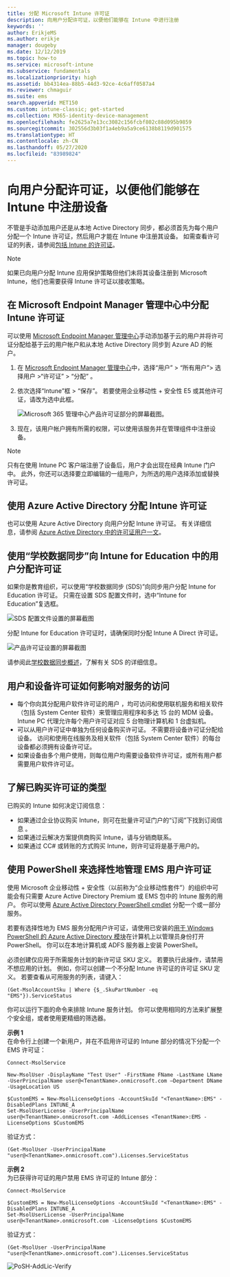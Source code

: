 ```yaml
---
title: 分配 Microsoft Intune 许可证
description: 向用户分配许可证，以便他们能够在 Intune 中进行注册
keywords: ''
author: ErikjeMS
ms.author: erikje
manager: dougeby
ms.date: 12/12/2019
ms.topic: how-to
ms.service: microsoft-intune
ms.subservice: fundamentals
ms.localizationpriority: high
ms.assetid: bb4314ea-88b5-44d3-92ce-4c6aff0587a4
ms.reviewer: chmaguir
ms.suite: ems
search.appverid: MET150
ms.custom: intune-classic; get-started
ms.collection: M365-identity-device-management
ms.openlocfilehash: fe2625a7e13cc3082c156fcbf802c88d095b9859
ms.sourcegitcommit: 302556d3b03f1a4eb9a5a9ce6138b8119d901575
ms.translationtype: HT
ms.contentlocale: zh-CN
ms.lasthandoff: 05/27/2020
ms.locfileid: "83989824"
---
```

# <a name="assign-licenses-to-users-so-they-can-enroll-devices-in-intune"></a>向用户分配许可证，以便他们能够在 Intune 中注册设备

不管是手动添加用户还是从本地 Active Directory 同步，都必须首先为每个用户分配一个 Intune 许可证，然后用户才能在 Intune 中注册其设备。 如需查看许可证的列表，请参阅[包括 Intune 的许可证](licenses.md)。

> [!NOTE]
> 如果已向用户分配 Intune 应用保护策略但他们未将其设备注册到 Microsoft Intune，他们也需要获得 Intune 许可证以接收策略。

## <a name="assign-an-intune-license-microsoft-endpoint-manager-admin-center"></a>在 Microsoft Endpoint Manager 管理中心中分配 Intune 许可证

可以使用 [Microsoft Endpoint Manager 管理中心](https://go.microsoft.com/fwlink/?linkid=2109431)手动添加基于云的用户并将许可证分配给基于云的用户帐户和从本地 Active Directory 同步到 Azure AD 的帐户。

1. 在 [Microsoft Endpoint Manager 管理中心](https://go.microsoft.com/fwlink/?linkid=2109431)中，选择“用户” > “所有用户”> 选择用户 >“许可证” > “分配”     。

2. 依次选择“Intune”框   > “保存”。  若要使用企业移动性 + 安全性 E5 或其他许可证，请改为选中此框。

   ![Microsoft 365 管理中心产品许可证部分的屏幕截图。](./media/licenses-assign/mem-assign-license.png)

3. 现在，该用户帐户拥有所需的权限，可以使用该服务并在管理组件中注册设备。

> [!NOTE]
> 只有在使用 Intune PC 客户端注册了设备后，用户才会出现在经典 Intune 门户中。 此外，你还可以选择要立即编辑的一组用户，为所选的用户选择添加或替换许可证。

## <a name="assign-an-intune-license-by-using-azure-active-directory"></a>使用 Azure Active Directory 分配 Intune 许可证

也可以使用 Azure Active Directory 向用户分配 Intune 许可证。 有关详细信息，请参阅 [Azure Active Directory 中的许可证用户一文](https://docs.microsoft.com/azure/active-directory/active-directory-licensing-group-assignment-azure-portal)。 

## <a name="use-school-data-sync-to-assign-licenses-to-users-in-intune-for-education"></a>使用“学校数据同步”向 Intune for Education 中的用户分配许可证

如果你是教育组织，可以使用“学校数据同步 (SDS)”向同步用户分配 Intune for Education 许可证。 只需在设置 SDS 配置文件时，选中“Intune for Education”复选框。  

![SDS 配置文件设置的屏幕截图](./media/licenses-assign/i4e-sds-profile-setup-setting.png)

分配 Intune for Education 许可证时，请确保同时分配 Intune A Direct 许可证。

![产品许可证设置的屏幕截图](./media/licenses-assign/i4e-set-licenses.png)

请参阅此[学校数据同步概述](https://support.office.com/article/Overview-of-School-Data-Sync-and-Classroom-f3d1147b-4ade-4905-8518-508e729f2e91)，了解有关 SDS 的详细信息。

## <a name="how-user-and-device-licenses-affect-access-to-services"></a>用户和设备许可证如何影响对服务的访问

* 每个你向其分配用户软件许可证的用户  ，均可访问和使用联机服务和相关软件（包括 System Center 软件）来管理应用程序和多达 15 台的 MDM 设备。 Intune PC 代理允许每个用户许可证对应 5 台物理计算机和 1 台虚拟机。
* 可以从用户许可证中单独为任何设备购买许可证。 不需要将设备许可证分配给设备。 访问和使用在线服务及相关软件（包括 System Center 软件）的每台设备都必须拥有设备许可证。
* 如果设备由多个用户使用，则每位用户均需要设备软件许可证，或所有用户都需要用户软件许可证。

## <a name="understanding-the-type-of-licenses-you-have-purchased"></a>了解已购买许可证的类型

已购买的 Intune 如何决定订阅信息：

- 如果通过企业协议购买 Intune，则可在批量许可证门户的“订阅”下找到订阅信息  。
- 如果通过云解决方案提供商购买 Intune，请与分销商联系。
- 如果通过 CC# 或转账的方式购买 Intune，则许可证将是基于用户的。

## <a name="use-powershell-to-selectively-manage-ems-user-licenses"></a>使用 PowerShell 来选择性地管理 EMS 用户许可证
使用 Microsoft 企业移动性 + 安全性（以前称为“企业移动性套件”）的组织中可能会有只需要 Azure Active Directory Premium 或 EMS 包中的 Intune 服务的用户。 你可以使用 [Azure Active Directory PowerShell cmdlet](https://msdn.microsoft.com/library/jj151815.aspx) 分配一个或一部分服务。

若要有选择性地为 EMS 服务分配用户许可证，请使用已安装的[用于 Windows PowerShell 的 Azure Active Directory 模块](https://msdn.microsoft.com/library/jj151815.aspx#bkmk_installmodule)在计算机上以管理员身份打开 PowerShell。 你可以在本地计算机或 ADFS 服务器上安装 PowerShell。

必须创建仅应用于所需服务计划的新许可证 SKU 定义。 若要执行此操作，请禁用不想应用的计划。 例如，你可以创建一个不分配 Intune 许可证的许可证 SKU 定义。 若要查看从可用服务的列表，请键入：

    (Get-MsolAccountSku | Where {$_.SkuPartNumber -eq "EMS"}).ServiceStatus

你可以运行下面的命令来排除 Intune 服务计划。 你可以使用相同的方法来扩展整个安全组，或者使用更精细的筛选器。

**示例 1**<br>
在命令行上创建一个新用户，并在不启用许可证的 Intune 部分的情况下分配一个 EMS 许可证：

    Connect-MsolService

    New-MsolUser -DisplayName "Test User" -FirstName FName -LastName LName -UserPrincipalName user@<TenantName>.onmicrosoft.com –Department DName -UsageLocation US

    $CustomEMS = New-MsolLicenseOptions -AccountSkuId "<TenantName>:EMS" -DisabledPlans INTUNE_A
    Set-MsolUserLicense -UserPrincipalName user@<TenantName>.onmicrosoft.com -AddLicenses <TenantName>:EMS -LicenseOptions $CustomEMS

验证方式：

    (Get-MsolUser -UserPrincipalName "user@<TenantName>.onmicrosoft.com").Licenses.ServiceStatus

**示例 2**<br>
为已获得许可证的用户禁用 EMS 许可证的 Intune 部分：

    Connect-MsolService

    $CustomEMS = New-MsolLicenseOptions -AccountSkuId "<TenantName>:EMS" -DisabledPlans INTUNE_A
    Set-MsolUserLicense -UserPrincipalName user@<TenantName>.onmicrosoft.com -LicenseOptions $CustomEMS

验证方式：

    (Get-MsolUser -UserPrincipalName "user@<TenantName>.onmicrosoft.com").Licenses.ServiceStatus

![PoSH-AddLic-Verify](./media/licenses-assign/posh-addlic-verify.png)
